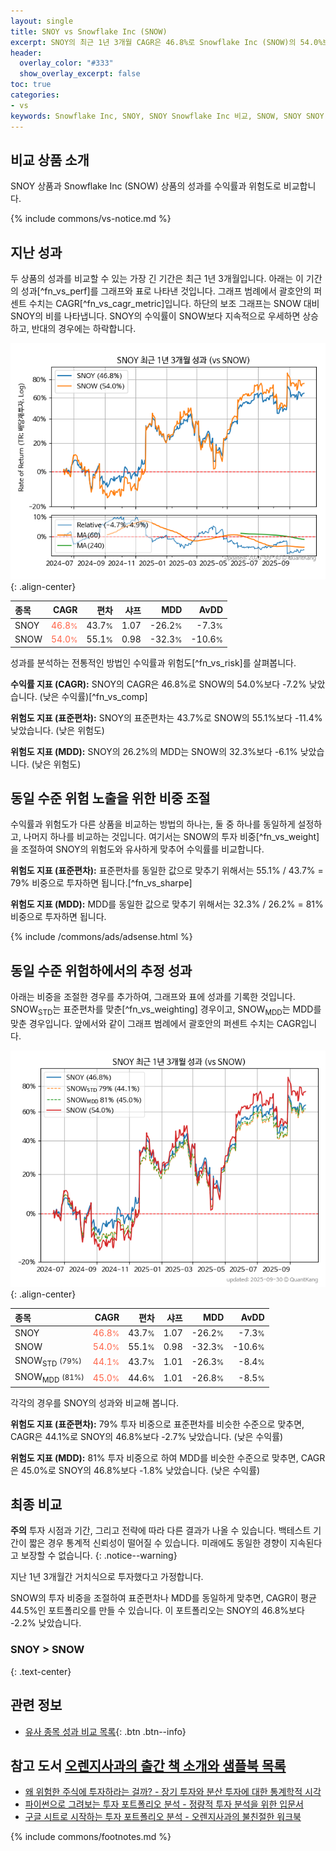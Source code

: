 ```yaml
---
layout: single
title: SNOY vs Snowflake Inc (SNOW)
excerpt: SNOY의 최근 1년 3개월 CAGR은 46.8%로 Snowflake Inc (SNOW)의 54.0%보다 -7.2% 낮았습니다.
header:
  overlay_color: "#333"
  show_overlay_excerpt: false
toc: true
categories:
- vs
keywords: Snowflake Inc, SNOY, SNOY Snowflake Inc 비교, SNOW, SNOY SNOY 비교
---
```


## 비교 상품 소개


SNOY 상품과 Snowflake Inc (SNOW) 상품의 성과를 수익률과 위험도로 비교합니다.





{% include commons/vs-notice.md %}

## 지난 성과

두 상품의 성과를 비교할 수 있는 가장 긴 기간은 최근 1년 3개월입니다. 아래는 이 기간의 성과[^fn_vs_perf]를 그래프와 표로 나타낸 것입니다.
그래프 범례에서 괄호안의 퍼센트 수치는 CAGR[^fn_vs_cagr_metric]입니다.
하단의 보조 그래프는 SNOW 대비 SNOY의 비를 나타냅니다.
SNOY의 수익률이 SNOW보다 지속적으로 우세하면 상승하고, 반대의 경우에는 하락합니다.

![SNOY](/vs/images/snoy-vs-snow_dual.png){: .align-center}

| **종목** | **CAGR** | **편차** | **샤프** | **MDD** | **AvDD** |
| :------------ | ------: | -----------: | -------: | ------: | -------: |
| SNOY | <span style="color: tomato">46.8<small>%</small></span> | 43.7<small>%</small> | 1.07 | -26.2<small>%</small> | -7.3<small>%</small> |
| SNOW | <span style="color: tomato">54.0<small>%</small></span> | 55.1<small>%</small> | 0.98 | -32.3<small>%</small> | -10.6<small>%</small> |

<!-- more -->


성과를 분석하는 전통적인 방법인 수익률과 위험도[^fn_vs_risk]를 살펴봅니다.

**수익률 지표 (CAGR):** SNOY의 CAGR은 46.8%로 SNOW의 54.0%보다 -7.2% 낮았습니다. (낮은 수익률)[^fn_vs_comp]

**위험도 지표 (표준편차):** SNOY의 표준편차는 43.7%로 SNOW의 55.1%보다 -11.4% 낮았습니다. (낮은 위험도)

**위험도 지표 (MDD):** SNOY의 26.2%의 MDD는 SNOW의 32.3%보다 -6.1% 낮았습니다. (낮은 위험도)



## 동일 수준 위험 노출을 위한 비중 조절

수익률과 위험도가 다른 상품을 비교하는 방법의 하나는, 둘 중 하나를 동일하게 설정하고, 나머지 하나를 비교하는 것입니다.
여기서는 SNOW의 투자 비중[^fn_vs_weight]을 조절하여 SNOY의 위험도와 유사하게 맞추어 수익률를 비교합니다.

**위험도 지표 (표준편차):** 표준편차를 동일한 값으로 맞추기 위해서는 55.1% / 43.7% = 79% 비중으로 투자하면 됩니다.[^fn_vs_sharpe]

**위험도 지표 (MDD):** MDD를 동일한 값으로 맞추기 위해서는 32.3% / 26.2% = 81% 비중으로 투자하면 됩니다.


{% include /commons/ads/adsense.html %}



## 동일 수준 위험하에서의 추정 성과

아래는 비중을 조절한 경우를 추가하여, 그래프와 표에 성과를 기록한 것입니다.
SNOW<sub>STD</sub>는 표준편차를 맞춘[^fn_vs_weighting] 경우이고, SNOW<sub>MDD</sub>는 MDD를 맞춘 경우입니다.
앞에서와 같이 그래프 범례에서 괄호안의 퍼센트 수치는 CAGR입니다.


![SNOY](/vs/images/snoy-vs-snow.png){: .align-center}



| **종목** | **CAGR** | **편차** | **샤프** | **MDD** | **AvDD** |
| :------------ | ------: | -----------: | -------: | ------: | -------: |
| SNOY | <span style="color: tomato">46.8<small>%</small></span> | 43.7<small>%</small> | 1.07 | -26.2<small>%</small> | -7.3<small>%</small> |
| SNOW | <span style="color: tomato">54.0<small>%</small></span> | 55.1<small>%</small> | 0.98 | -32.3<small>%</small> | -10.6<small>%</small> |
| SNOW<sub>STD</sub> <small>(79%)</small> | <span style="color: tomato">44.1<small>%</small></span> | 43.7<small>%</small> | 1.01 | -26.3<small>%</small> | -8.4<small>%</small> |
| SNOW<sub>MDD</sub> <small>(81%)</small> | <span style="color: tomato">45.0<small>%</small></span> | 44.6<small>%</small> | 1.01 | -26.8<small>%</small> | -8.5<small>%</small> |



각각의 경우를 SNOY의 성과와 비교해 봅니다.

**위험도 지표 (표준편차):** 79% 투자 비중으로 표준편차를 비슷한 수준으로 맞추면, CAGR은 44.1%로 SNOY의 46.8%보다 -2.7% 낮았습니다. (낮은 수익률)

**위험도 지표 (MDD):** 81% 투자 비중으로 하여 MDD를 비슷한 수준으로 맞추면, CAGR은 45.0%로 SNOY의 46.8%보다 -1.8% 낮았습니다. (낮은 수익률)




## 최종 비교

**주의** 투자 시점과 기간, 그리고 전략에 따라 다른 결과가 나올 수 있습니다. 백테스트 기간이 짧은 경우 통계적 신뢰성이 떨어질 수 있습니다. 미래에도 동일한 경향이 지속된다고 보장할 수 없습니다.
{: .notice--warning}

지난 1년 3개월간 거치식으로 투자했다고 가정합니다.

SNOW의 투자 비중을 조절하여 표준편차나 MDD를 동일하게 맞추면, CAGR이 평균 44.5%인 포트폴리오를 만들 수 있습니다.
이 포트폴리오는 SNOY의 46.8%보다 -2.2% 낮았습니다.

### SNOY &gt; SNOW
{: .text-center}


## 관련 정보

- [유사 종목 성과 비교 목록](/vs/){: .btn .btn--info}


## 참고 도서 [오렌지사과의 출간 책 소개와 샘플북 목록](https://kongdori.tistory.com/691)

- [왜 위험한 주식에 투자하라는 걸까? - 장기 투자와 분산 투자에 대한 통계학적 시각](https://kongdori.tistory.com/421)
- [파이썬으로 그려보는 투자 포트폴리오 분석  - 정량적 투자 분석을 위한 입문서](https://kongdori.tistory.com/643)
- [구글 시트로 시작하는 투자 포트폴리오 분석 - 오렌지사과의 불친절한 워크북](https://kongdori.tistory.com/449)

{% include commons/footnotes.md %}